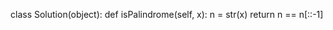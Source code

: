 class Solution(object):
    def isPalindrome(self, x):
        n = str(x)
        return n == n[::-1]
        
